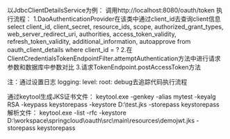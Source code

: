 以JdbcClientDetailsService为例：
调用http://localhost:8080/oauth/token
执行流程：
1.DaoAuthenticationProvider在该类中通过client_id去查询client信息
select client_id, client_secret, resource_ids, scope, authorized_grant_types, web_server_redirect_uri, authorities, access_token_validity, refresh_token_validity, additional_information, autoapprove from oauth_client_details where client_id = ?
2.在ClientCredentialsTokenEndpointFilter.attemptAuthentication方法中进行请求参数和数据库中参数对比
3.请求TokenEndpoint.postAccessToken方法

注：通过设置日志
logging:
  level:
    root: debug去追踪代码执行流程
    
通过keytool生成JKS证书文件：
keytool.exe -genkey -alias mytest -keyalg RSA -keypass keystorepass -keystore D:\test.jks -storepass keystorepass
解析文件：
keytool.exe -list -rfc -keystore D:\workspace\springcloud\oauth\src\main\resources\demojwt.jks -storepass keystorepass